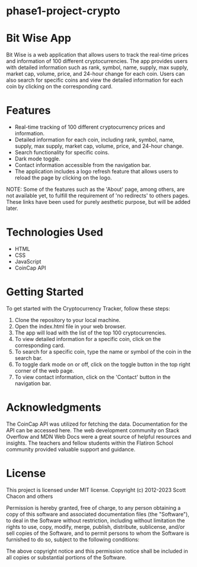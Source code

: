 # phase1-project-crypto

# Bit Wise App
Bit Wise is a web application that allows users to track the real-time prices and information of 100 different cryptocurrencies. The app provides users with detailed information such as rank, symbol, name, supply, max supply, market cap, volume, price, and 24-hour change for each coin. Users can also search for specific coins and view the detailed information for each coin by clicking on the corresponding card.

# Features
- Real-time tracking of 100 different cryptocurrency prices and information.
- Detailed information for each coin, including rank, symbol, name, supply, max supply, market cap, volume, price, and 24-hour change.
- Search functionality for specific coins.
- Dark mode toggle.
- Contact information accessible from the navigation bar.
- The application includes a logo refresh feature that allows users to reload the page by clicking on the logo.

NOTE: Some of the features such as the 'About' page, among others, are not available yet, to fulfill the requirement of 'no redirects' to others pages. These links have been used for purely aesthetic purpose, but will be added later.

# Technologies Used
- HTML
- CSS
- JavaScript
- CoinCap API

# Getting Started
To get started with the Cryptocurrency Tracker, follow these steps:

1. Clone the repository to your local machine.
2. Open the index.html file in your web browser.
3. The app will load with the list of the top 100 cryptocurrencies.
4. To view detailed information for a specific coin, click on the corresponding card.
5. To search for a specific coin, type the name or symbol of the coin in the search bar.
6. To toggle dark mode on or off, click on the toggle button in the top right corner of the web page.
7. To view contact information, click on the 'Contact' button in the navigation bar.

# Acknowledgments
The CoinCap API was utilized for fetching the data. Documentation for the API can be accessed here.
The web development community on Stack Overflow and MDN Web Docs were a great source of helpful resources and insights.
The teachers and fellow students within the Flatiron School community provided valuable support and guidance.

# License
This project is licensed under MIT license.
Copyright (c) 2012-2023 Scott Chacon and others

Permission is hereby granted, free of charge, to any person obtaining
a copy of this software and associated documentation files (the
"Software"), to deal in the Software without restriction, including
without limitation the rights to use, copy, modify, merge, publish,
distribute, sublicense, and/or sell copies of the Software, and to
permit persons to whom the Software is furnished to do so, subject to
the following conditions:

The above copyright notice and this permission notice shall be
included in all copies or substantial portions of the Software.